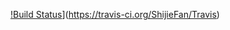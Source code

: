 [!Build Status](https://travis-ci.org/ShijieFan/Travis.svg?branch=master)](https://travis-ci.org/ShijieFan/Travis)
